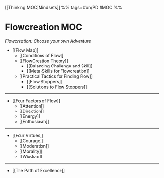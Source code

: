 [[Thinking MOC|Mindsets]] %% tags:: #on/PD #MOC %%

# Flowcreation MOC
*Flowcreation: Choose your own Adventure*

- [[Flow Map]]
	- [[Conditions of Flow]]
	- [[FlowCreation Theory]]
		- [[Balancing Challenge and Skill]]
		- [[Meta-Skills for Flowcreation]]
	- [[Practical Tactics for Finding Flow]]
		- [[Flow Stoppers]]
		- [[Solutions to Flow Stoppers]]	

---
- [[Four Factors of Flow]]
	- [[Attention]]
	- [[Direction]]
	- [[Energy]]
	- [[Enthusiasm]]

---
- [[Four Virtues]]
	- [[Courage]]
	- [[Moderation]]
	- [[Morality]]
	- [[Wisdom]]

---
- [[The Path of Excellence]]


